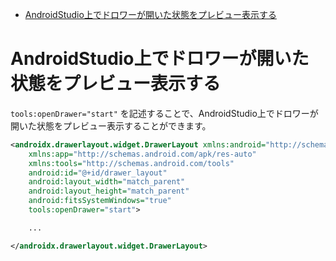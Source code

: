 <!-- TOC START min:1 max:3 link:true asterisk:false update:true -->
- [AndroidStudio上でドロワーが開いた状態をプレビュー表示する](#androidstudio上でドロワーが開いた状態をプレビュー表示する)
<!-- TOC END -->


# AndroidStudio上でドロワーが開いた状態をプレビュー表示する

`tools:openDrawer="start"` を記述することで、AndroidStudio上でドロワーが開いた状態をプレビュー表示することができます。

```xml
<androidx.drawerlayout.widget.DrawerLayout xmlns:android="http://schemas.android.com/apk/res/android"
    xmlns:app="http://schemas.android.com/apk/res-auto"
    xmlns:tools="http://schemas.android.com/tools"
    android:id="@+id/drawer_layout"
    android:layout_width="match_parent"
    android:layout_height="match_parent"
    android:fitsSystemWindows="true"
    tools:openDrawer="start">

    ...

</androidx.drawerlayout.widget.DrawerLayout>
```

